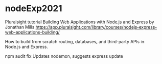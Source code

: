 # nodeExp2021

Pluralsight tutorial 
Building Web Applications with Node.js and Express
by Jonathan Mills
https://app.pluralsight.com/library/courses/nodejs-express-web-applications-building/

How to build from scratch  routing, databases, and third-party APIs in Node.js and Express.

npm audit fix Updates nodemon, suggests express update








